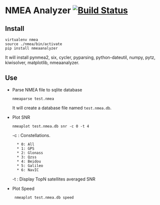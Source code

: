 # NMEA Analyzer  [![Build Status](https://travis-ci.org/embest/nmeaanalyzer.svg?branch=master)](https://travis-ci.org/embest/nmeaanalyzer)

## Install

```
virtualenv nmea
source ./nmea/bin/activate
pip install nmeaanalyzer
```
It will install pynmea2, six, cycler, pyparsing, python-dateutil, numpy, pytz, kiwisolver, matplotlib, nmeaanalyzer.

## Use  

- Parse NMEA file to sqlite database

	```
	nmeaparse test.nmea
	```
	It will create a database file named `test.nmea.db`.

- Plot SNR
	
	```
	nmeaplot test.nmea.db snr -c 0 -t 4
	```
	-c : Constellations.
	
		* 0: All
		* 1: GPS
		* 2: Glonass
		* 3: Qzss
		* 4: Beidou
		* 5: Galileo 
		* 6: NavIC
	-t : Display TopN satellites averaged SNR 
- Plot Speed

   ```
	nmeaplot test.nmea.db speed
	```
	
	